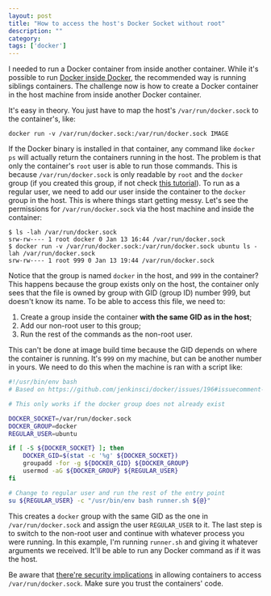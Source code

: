 ```yaml
---
layout: post
title: "How to access the host's Docker Socket without root"
description: ""
category: 
tags: ['docker']
---
```


I needed to run a Docker container from inside another container. While it's
possible to run [Docker inside Docker][docker-inside-docker], the recommended
way is running siblings containers. The challenge now is how to create a Docker
container in the host machine from inside another Docker container.

It's easy in theory. You just have to map the host's `/var/run/docker.sock` to
the container's, like:

```
docker run -v /var/run/docker.sock:/var/run/docker.sock IMAGE
```

If the Docker binary is installed in that container, any command like `docker
ps` will actually return the containers running in the host. The problem is that
only the container's `root` user is able to run those commands. This is because
`/var/run/docker.sock` is only readable by `root` and the `docker` group (if you
created this group, if not check [this tutorial][create-docker-group]). To run
as a regular user, we need to add our user inside the container to the `docker`
group in the host. This is where things start getting messy. Let's see the
permissions for `/var/run/docker.sock` via the host machine and inside the
container:

```
$ ls -lah /var/run/docker.sock
srw-rw---- 1 root docker 0 Jan 13 16:44 /var/run/docker.sock
$ docker run -v /var/run/docker.sock:/var/run/docker.sock ubuntu ls -lah /var/run/docker.sock
srw-rw---- 1 root 999 0 Jan 13 19:44 /var/run/docker.sock
```

Notice that the group is named `docker` in the host, and `999` in the container?
This happens because the group exists only on the host, the container only sees
that the file is owned by group with GID (group ID) number 999, but doesn't know
its name. To be able to access this file, we need to:

1. Create a group inside the container **with the same GID as in the host**;
2. Add our non-root user to this group;
3. Run the rest of the commands as the non-root user.

This can't be done at image build time because the GID depends on where the
container is running. It's `999` on my machine, but can be another number in
yours. We need to do this when the machine is ran with a script like:

```bash
#!/usr/bin/env bash
# Based on https://github.com/jenkinsci/docker/issues/196#issuecomment-179486312

# This only works if the docker group does not already exist

DOCKER_SOCKET=/var/run/docker.sock
DOCKER_GROUP=docker
REGULAR_USER=ubuntu

if [ -S ${DOCKER_SOCKET} ]; then
    DOCKER_GID=$(stat -c '%g' ${DOCKER_SOCKET})
    groupadd -for -g ${DOCKER_GID} ${DOCKER_GROUP}
    usermod -aG ${DOCKER_GROUP} ${REGULAR_USER}
fi

# Change to regular user and run the rest of the entry point
su ${REGULAR_USER} -c "/usr/bin/env bash runner.sh ${@}"
```

This creates a `docker` group with the same GID as the one in
`/var/run/docker.sock` and assign the user `REGULAR_USER` to it. The last step
is to switch to the non-root user and continue with whatever process you were
running. In this example, I'm running `runner.sh` and giving it whatever
arguments we received. It'll be able to run any Docker command as if it was the
host.

Be aware that [there're security implications][docker-sock-security] in allowing
containers to access `/var/run/docker.sock`. Make sure you trust the containers'
code.

[docker-inside-docker]: https://blog.docker.com/2013/09/docker-can-now-run-within-docker/
[create-docker-group]: https://docs.docker.com/engine/installation/linux/ubuntulinux/#/manage-docker-as-a-non-root-user
[dweomer-script-source]: https://github.com/jenkinsci/docker/issues/196#issuecomment-179486312
[docker-sock-security]: https://www.lvh.io/posts/dont-expose-the-docker-socket-not-even-to-a-container.html
